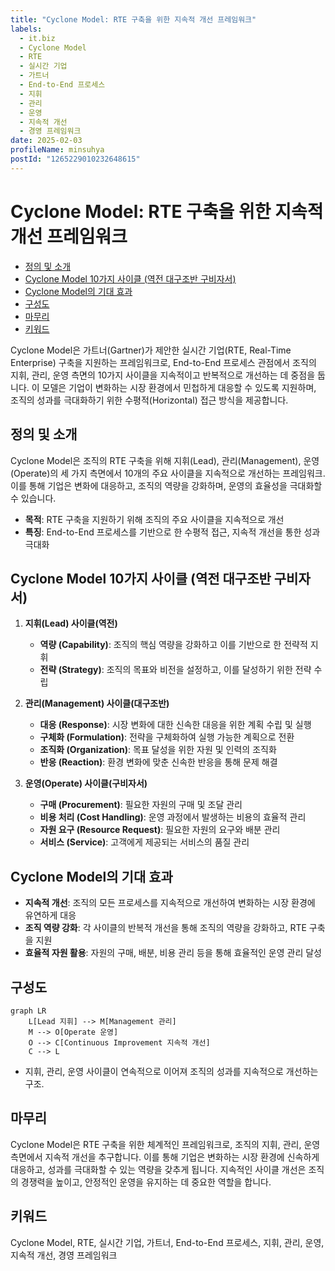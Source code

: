 ```yaml
---
title: "Cyclone Model: RTE 구축을 위한 지속적 개선 프레임워크"
labels:
  - it.biz
  - Cyclone Model
  - RTE
  - 실시간 기업
  - 가트너
  - End-to-End 프로세스
  - 지휘
  - 관리
  - 운영
  - 지속적 개선
  - 경영 프레임워크
date: 2025-02-03
profileName: minsuhya
postId: "1265229010232648615"
---
```


# Cyclone Model: RTE 구축을 위한 지속적 개선 프레임워크

<!-- mtoc-start -->

- [정의 및 소개](#정의-및-소개)
- [Cyclone Model 10가지 사이클 (역전 대구조반 구비자서)](#cyclone-model-10가지-사이클-역전-대구조반-구비자서)
- [Cyclone Model의 기대 효과](#cyclone-model의-기대-효과)
- [구성도](#구성도)
- [마무리](#마무리)
- [키워드](#키워드)

<!-- mtoc-end -->

Cyclone Model은 가트너(Gartner)가 제안한 실시간 기업(RTE, Real-Time Enterprise) 구축을 지원하는 프레임워크로, End-to-End 프로세스 관점에서 조직의 지휘, 관리, 운영 측면의 10가지 사이클을 지속적이고 반복적으로 개선하는 데 중점을 둡니다. 이 모델은 기업이 변화하는 시장 환경에서 민첩하게 대응할 수 있도록 지원하며, 조직의 성과를 극대화하기 위한 수평적(Horizontal) 접근 방식을 제공합니다.

## 정의 및 소개

Cyclone Model은 조직의 RTE 구축을 위해 지휘(Lead), 관리(Management), 운영(Operate)의 세 가지 측면에서 10개의 주요 사이클을 지속적으로 개선하는 프레임워크. 이를 통해 기업은 변화에 대응하고, 조직의 역량을 강화하며, 운영의 효율성을 극대화할 수 있습니다.

- **목적**: RTE 구축을 지원하기 위해 조직의 주요 사이클을 지속적으로 개선
- **특징**: End-to-End 프로세스를 기반으로 한 수평적 접근, 지속적 개선을 통한 성과 극대화

## Cyclone Model 10가지 사이클 (역전 대구조반 구비자서)

1. **지휘(Lead) 사이클(역전)**

   - **역량 (Capability)**: 조직의 핵심 역량을 강화하고 이를 기반으로 한 전략적 지휘
   - **전략 (Strategy)**: 조직의 목표와 비전을 설정하고, 이를 달성하기 위한 전략 수립

2. **관리(Management) 사이클(대구조반)**

   - **대응 (Response)**: 시장 변화에 대한 신속한 대응을 위한 계획 수립 및 실행
   - **구체화 (Formulation)**: 전략을 구체화하여 실행 가능한 계획으로 전환
   - **조직화 (Organization)**: 목표 달성을 위한 자원 및 인력의 조직화
   - **반응 (Reaction)**: 환경 변화에 맞춘 신속한 반응을 통해 문제 해결

3. **운영(Operate) 사이클(구비자서)**
   - **구매 (Procurement)**: 필요한 자원의 구매 및 조달 관리
   - **비용 처리 (Cost Handling)**: 운영 과정에서 발생하는 비용의 효율적 관리
   - **자원 요구 (Resource Request)**: 필요한 자원의 요구와 배분 관리
   - **서비스 (Service)**: 고객에게 제공되는 서비스의 품질 관리

## Cyclone Model의 기대 효과

- **지속적 개선**: 조직의 모든 프로세스를 지속적으로 개선하여 변화하는 시장 환경에 유연하게 대응
- **조직 역량 강화**: 각 사이클의 반복적 개선을 통해 조직의 역량을 강화하고, RTE 구축을 지원
- **효율적 자원 활용**: 자원의 구매, 배분, 비용 관리 등을 통해 효율적인 운영 관리 달성

## 구성도

```mermaid
graph LR
    L[Lead 지휘] --> M[Management 관리]
    M --> O[Operate 운영]
    O --> C[Continuous Improvement 지속적 개선]
    C --> L
```

- 지휘, 관리, 운영 사이클이 연속적으로 이어져 조직의 성과를 지속적으로 개선하는 구조.

## 마무리

Cyclone Model은 RTE 구축을 위한 체계적인 프레임워크로, 조직의 지휘, 관리, 운영 측면에서 지속적 개선을 추구합니다. 이를 통해 기업은 변화하는 시장 환경에 신속하게 대응하고, 성과를 극대화할 수 있는 역량을 갖추게 됩니다. 지속적인 사이클 개선은 조직의 경쟁력을 높이고, 안정적인 운영을 유지하는 데 중요한 역할을 합니다.

## 키워드

Cyclone Model, RTE, 실시간 기업, 가트너, End-to-End 프로세스, 지휘, 관리, 운영, 지속적 개선, 경영 프레임워크